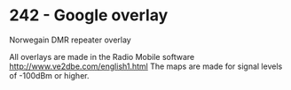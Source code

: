 # 242 - Google overlay
 Norwegain DMR repeater overlay

All overlays are made in the Radio Mobile software http://www.ve2dbe.com/english1.html
The maps are made for signal levels of -100dBm or higher.
